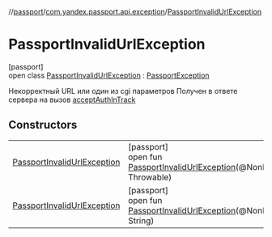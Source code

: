 //[passport](../../../index.md)/[com.yandex.passport.api.exception](../index.md)/[PassportInvalidUrlException](index.md)

# PassportInvalidUrlException

[passport]\
open class [PassportInvalidUrlException](index.md) : [PassportException](../-passport-exception/index.md)

Некорректный URL или один из cgi параметров Получен в ответе сервера на вызов [acceptAuthInTrack](../../com.yandex.passport.api/-passport-api/accept-auth-in-track.md)

## Constructors

| | |
|---|---|
| [PassportInvalidUrlException](-passport-invalid-url-exception.md) | [passport]<br>open fun [PassportInvalidUrlException](-passport-invalid-url-exception.md)(@NonNullcause: Throwable) |
| [PassportInvalidUrlException](-passport-invalid-url-exception.md) | [passport]<br>open fun [PassportInvalidUrlException](-passport-invalid-url-exception.md)(@NonNullmessage: String) |
